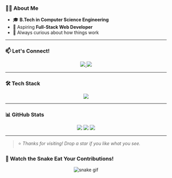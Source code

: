 



### 👩‍💻 About Me

- 🎓 **B.Tech in Computer Science Engineering**
- 💼 Aspiring **Full-Stack Web Developer**
- 🧠 Always curious about how things work


---

### 📫 Let's Connect!

<p align="center">
  <a href="https://linkedin.com/in/amritha-pradeep99" target="blank">
    <img src="https://img.shields.io/badge/LinkedIn-0077B5?style=for-the-badge&logo=linkedin&logoColor=white" />
  </a>
  <a href="https://instagram.com/_amritha_pradeep_" target="blank">
    <img src="https://img.shields.io/badge/Instagram-E4405F?style=for-the-badge&logo=instagram&logoColor=white" />
  </a>
</p>

---

### 🛠️ Tech Stack

<p align="center">
  <img src="https://skillicons.dev/icons?i=html,css,js,angular,bootstrap,php,python,java,mysql,django,dotnet,git,linux,c,cpp,csharp,sass,sqlite" />
</p>

---

### 📊 GitHub Stats

<p align="center">
  <img src="https://github-readme-stats.vercel.app/api?username=amritha-pradeep99&show_icons=true&theme=radical" />
  <img src="https://github-readme-stats.vercel.app/api/top-langs/?username=amritha-pradeep99&layout=compact&theme=radical" />
  <img src="https://github-readme-streak-stats.herokuapp.com/?user=amritha-pradeep99&theme=radical" />
</p>

---

> ⭐ _Thanks for visiting! Drop a star if you like what you see._
### 🐍 Watch the Snake Eat Your Contributions!

<p align="center">
  <img src="https://github.com/amritha-pradeep99/amritha-pradeep99/blob/output/github-contribution-grid-snake.svg" alt="snake gif" />
</p>


